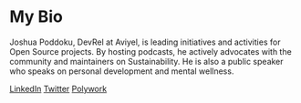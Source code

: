 # My Bio

Joshua Poddoku, DevRel at Aviyel, is leading initiatives and activities for Open Source projects.
By hosting podcasts, he actively advocates with the community and maintainers on Sustainability. He is also a public speaker who speaks on personal development and mental wellness.

[LinkedIn](https://www.linkedin.com/in/joshuapod/)
[Twitter](https://twitter.com/JoshuaPoddoku)
[Polywork](https://www.polywork.com/joshuapod)

